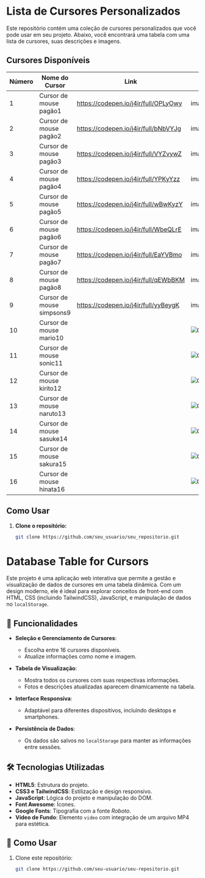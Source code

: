 # Lista de Cursores Personalizados

Este repositório contém uma coleção de cursores personalizados que você pode usar em seu projeto. Abaixo, você encontrará uma tabela com uma lista de cursores, suas descrições e imagens.

## Cursores Disponíveis

| Número | Nome do Cursor      | Link                                          | Imagem                          |
|--------|---------------------|-----------------------------------------------|---------------------------------|
| 1      | Cursor de mouse pagão1      | https://codepen.io/j4ir/full/OPLyOwy  | imagens/cursor_padrao.png)      |
| 2      | Cursor de mouse pagão2      | https://codepen.io/j4ir/full/bNbVYJg  | imagens/cursor_espera.png)      |
| 3      | Cursor de mouse pagão3      | https://codepen.io/j4ir/full/VYZvywZ  | imagens/cursor_selecao.png)     |
| 4      | Cursor de mouse pagão4      | https://codepen.io/j4ir/full/YPKyYzz  | imagens/cursor_mao.png)         |
| 5      | Cursor de mouse pagão5      | https://codepen.io/j4ir/full/wBwKyzY  | imagens/cursor_acao.png)        |
| 6      | Cursor de mouse pagão6      | https://codepen.io/j4ir/full/WbeQLrE  | imagens/cursor_padrao.png)      |
| 7      | Cursor de mouse pagão7      | https://codepen.io/j4ir/full/EaYVBmo  | imagens/cursor_padrao.png)      |
| 8      | Cursor de mouse pagão8      | https://codepen.io/j4ir/full/qEWbBKM  | imagens/cursor_padrao.png)      |
| 9      | Cursor de mouse simpsons9   | https://codepen.io/j4ir/full/yyBeygK  | imagens/cursor_padrao.png)      |
| 10      | Cursor de mouse mario10    |   | ![Cursor Padrão](imagens/cursor_padrao.png) |
| 11      | Cursor de mouse sonic11    |   | ![Cursor Padrão](imagens/cursor_padrao.png) |
| 12      | Cursor de mouse kirito12   |   | ![Cursor Padrão](imagens/cursor_padrao.png) |
| 13      | Cursor de mouse naruto13   |   | ![Cursor Padrão](imagens/cursor_padrao.png) |
| 14      | Cursor de mouse sasuke14   |   | ![Cursor Padrão](imagens/cursor_padrao.png) |
| 15      | Cursor de mouse sakura15   |   | ![Cursor Padrão](imagens/cursor_padrao.png) |
| 16      | Cursor de mouse hinata16   |   | ![Cursor Padrão](imagens/cursor_padrao.png) |

## Como Usar

1. **Clone o repositório:**
   ```bash
   git clone https://github.com/seu_usuario/seu_repositorio.git
# Database Table for Cursors

Este projeto é uma aplicação web interativa que permite a gestão e visualização de dados de cursores em uma tabela dinâmica. Com um design moderno, ele é ideal para explorar conceitos de front-end com HTML, CSS (incluindo TailwindCSS), JavaScript, e manipulação de dados no `localStorage`.

## 🎯 Funcionalidades

- **Seleção e Gerenciamento de Cursores**:
  - Escolha entre 16 cursores disponíveis.
  - Atualize informações como nome e imagem.

- **Tabela de Visualização**:
  - Mostra todos os cursores com suas respectivas informações.
  - Fotos e descrições atualizadas aparecem dinamicamente na tabela.

- **Interface Responsiva**:
  - Adaptável para diferentes dispositivos, incluindo desktops e smartphones.

- **Persistência de Dados**:
  - Os dados são salvos no `localStorage` para manter as informações entre sessões.

## 🛠️ Tecnologias Utilizadas

- **HTML5**: Estrutura do projeto.
- **CSS3 e TailwindCSS**: Estilização e design responsivo.
- **JavaScript**: Lógica do projeto e manipulação do DOM.
- **Font Awesome**: Ícones.
- **Google Fonts**: Tipografia com a fonte *Roboto*.
- **Vídeo de Fundo**: Elemento `video` com integração de um arquivo MP4 para estética.

## 🚀 Como Usar

1. Clone este repositório:
   ```bash
   git clone https://github.com/seu-usuario/seu-repositorio.git


<html lang="en">
 <head>
  <meta charset="utf-8"/>
  <meta content="width=device-width, initial-scale=1.0" name="viewport"/>
  <link href="https://cdnjs.cloudflare.com/ajax/libs/font-awesome/5.15.3/css/all.min.css" rel="stylesheet"/>
  <link href="https://fonts.googleapis.com/css2?family=Roboto:wght@400;700&amp;display=swap" rel="stylesheet"/>
    <div class="md:w-1/2 p-4">
     <h1 class="text-2xl font-bold mb-4">
